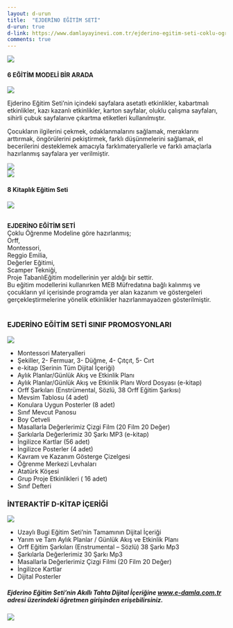 ```yaml
---
layout: d-urun
title:  "EJDERİNO EĞİTİM SETİ"
d-urun: true
d-link: https://www.damlayayinevi.com.tr/ejderino-egitim-seti-coklu-ogrenme-modeli
comments: true
---
```

<section>
    <div class="container">
        <div class="row">
            <div class="col-12 text-center my-auto">
                <img src="{{ site.baseurl }}/assets/images/egitim-setleri/ejderino/1.jpg"> 
            </div>
            <div class="col text-center mt-4">
                <h4><strong>6 EĞİTİM MODELİ BİR ARADA</strong><br></h4>
            </div>
        </div>
        <div class="row">
            <div class="col-12 col-md-6 text-center my-auto">
                <img src="{{ site.baseurl }}/assets/images/egitim-setleri/ejderino/2.jpg">
            </div>
            <div class="col text-center my-auto">
                <p>Ejderino Eğitim&nbsp;Seti’nin içindeki sayfalara asetatlı etkinlikler, kabartmalı etkinlikler, kazı kazanlı etkinlikler, karton sayfalar, oluklu çalışma sayfaları, sihirli çubuk sayfalarıve çıkartma etiketleri kullanılmıştır.<br></p>
            </div>
        </div>
        <div class="row">
            <div class="col text-center my-auto">
                <p>Çocukların ilgilerini çekmek, odaklanmalarını sağlamak, meraklarını arttırmak, öngörülerini pekiştirmek, farklı düşünmelerini sağlamak, el becerilerini desteklemek amacıyla farklımateryallerle ve farklı amaçlarla hazırlanmış sayfalara
                    yer verilmiştir.<br></p>
            </div>
            <div class="col-12 col-md-6 text-center my-auto">
                <img src="{{ site.baseurl }}/assets/images/egitim-setleri/ejderino/3.jpg">
            </div>
        </div>
        <div class="row">
            <div class="col-12 text-center my-auto">
                <img src="{{ site.baseurl }}/assets/images/egitim-setleri/ejderino/4.jpg">
            </div>
            <div class="col text-center mt-4">
                <h4><strong>8 Kitaplık Eğitim Seti</strong><br></h4>
            </div>
        </div>
        <div class="row">
            <div class="col-12 col-md-6 text-center my-auto">
                <img src="{{ site.baseurl }}/assets/images/egitim-setleri/ejderino/5.jpg">
            </div>
            <div class="col text-center my-auto">
                <p><br><strong>EJDERİNO EĞİTİM SETİ</strong><br>Çoklu Öğrenme Modeline göre hazırlanmış;<br>Orff,<br>Montessori,<br>Reggio Emilia,<br>Değerler Eğitimi,<br>Scamper Tekniği,<br>Proje TabanlıEğitim modellerinin yer aldığı bir settir.<br>Bu
                    eğitim modellerini kullanırken MEB Müfredatına bağlı kalınmış ve çocukların yıl içerisinde programda yer alan kazanım ve göstergeleri gerçekleştirmelerine yönelik etkinlikler hazırlanmayaözen gösterilmiştir.<br><br></p>
            </div>
        </div>
        <div class="row">
            <div class="col-12">
                <h3 class="text-center"><strong>EJDERİNO EĞİTİM SETİ SINIF PROMOSYONLARI</strong><br></h3>
            </div>
            <div class="col-md-6 col-xl-6 text-center my-auto">
                <img src="{{ site.baseurl }}/assets/images/egitim-setleri/ejderino/6.jpg">
            </div>
            <div class="col-md-6 col-xl-6">
                <ul>
                    <li>Montessori Materyalleri<br></li>
                    <li>Şekiller, 2- Fermuar, 3- Düğme, 4- Çıtçıt, 5- Cırt<br></li>
                    <li>e-kitap (Serinin Tüm Dijital İçeriği)<br></li>
                    <li>Aylık Planlar/Günlük Akış ve Etkinlik Planı<br></li>
                    <li>Aylık Planlar/Günlük Akış ve Etkinlik Planı Word Dosyası (e-kitap)<br></li>
                    <li>Orff Şarkıları (Enstrümental, Sözlü, 38 Orff Eğitim Şarkısı)<br></li>
                    <li>Mevsim Tablosu (4 adet)<br></li>
                    <li>Konulara Uygun Posterler (8 adet)<br></li>
                    <li>Sınıf Mevcut Panosu<br></li>
                    <li>Boy Cetveli<br></li>
                    <li>Masallarla Değerlerimiz Çizgi Film (20 Film 20 Değer)<br></li>
                    <li>Şarkılarla Değerlerimiz 30 Şarkı MP3 (e-kitap)<br></li>
                    <li>İngilizce Kartlar (56 adet)<br></li>
                    <li>İngilizce Posterler (4 adet)<br></li>
                    <li>Kavram ve Kazanım Gösterge Çizelgesi<br></li>
                    <li>Öğrenme Merkezi Levhaları<br></li>
                    <li>Atatürk Köşesi<br></li>
                    <li>Grup Proje Etkinlikleri ( 16 adet)<br></li>
                    <li>Sınıf Defteri<br></li>
                </ul>
            </div>
        </div>
        <div class="row">
            <div class="col-12">
                <h3 class="text-center"><strong>İNTERAKTİF D-KİTAP İÇERİĞİ</strong><br></h3>
            </div>
            <div class="col-md-6 col-xl-6 text-center my-auto">
                <img src="{{ site.baseurl }}/assets/images/egitim-setleri/ejderino/7.jpg">
            </div>
            <div class="col-md-6 col-xl-6 my-auto">
                <ul>
                    <li>Uzaylı Bugi Eğitim Seti’nin Tamamının Dijital İçeriği<br></li>
                    <li>Yarım ve Tam Aylık Planlar / Günlük Akış ve Etkinlik Planı<br></li>
                    <li>Orff Eğitim Şarkıları (Enstrumental – Sözlü) 38 Şarkı Mp3<br></li>
                    <li>Şarkılarla Değerlerimiz 30 Şarkı Mp3<br></li>
                    <li>Masallarla Değerlerimiz Çizgi Filmi (20 Film 20 Değer)<br></li>
                    <li>İngilizce Kartlar<br></li>
                    <li>Dijital Posterler<br></li>
                </ul>
            </div>
        </div>
        <div class="row">
            <div class="col-12">
                <h5 class="text-center">Ejderino Eğitim Seti’nin Akıllı Tahta Dijital İçeriğine <a href="https://e-damla.com.tr/">www.e-damla.com.tr</a> adresi üzerindeki öğretmen girişinden erişebilirsiniz.<br></h5>
            </div>
            <div class="col-md-12 col-xl-12 text-center my-auto">
                <img src="{{ site.baseurl }}/assets/images/egitim-setleri/ejderino/8.jpg">
            </div>
        </div>
    </div>
</section>